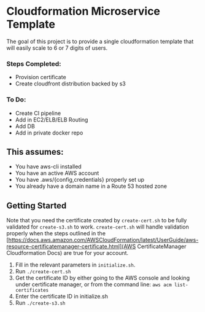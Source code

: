 # Cloudformation Microservice Template

The goal of this project is to provide a single cloudformation template that will easily scale to 6 or 7 digits of users.

### Steps Completed:
* Provision certificate
* Create cloudfront distribution backed by s3

### To Do:
* Create CI pipeline
* Add in EC2/ELB/ELB Routing
* Add DB
* Add in private docker repo

## This assumes:
* You have aws-cli installed
* You have an active AWS account
* You have .aws/{config,credentials} properly set up
* You already have a domain name in a Route 53 hosted zone

## Getting Started
Note that you need the certificate created by `create-cert.sh` to be fully validated for `create-s3.sh` to work.  `create-cert.sh` will handle validation properly when the steps outlined in the [https://docs.aws.amazon.com/AWSCloudFormation/latest/UserGuide/aws-resource-certificatemanager-certificate.html](AWS CertificateManager Cloudformation Docs) are true for your account.

1. Fill in the relevant parameters in `initialize.sh`.
2. Run `./create-cert.sh`
3. Get the certificate ID by either going to the AWS console and looking under certificate manager, or from the command line: `aws acm list-certificates`
4. Enter the certificate ID in initialize.sh
5. Run `./create-s3.sh`